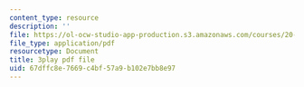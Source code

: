 ```yaml
---
content_type: resource
description: ''
file: https://ol-ocw-studio-app-production.s3.amazonaws.com/courses/20-219-becoming-the-next-bill-nye-writing-and-hosting-the-educational-show-january-iap-2015/67dffc8e7669c4bf57a9b102e7bb8e97_bB7KvV3tRZA.pdf
file_type: application/pdf
resourcetype: Document
title: 3play pdf file
uid: 67dffc8e-7669-c4bf-57a9-b102e7bb8e97
---
```

